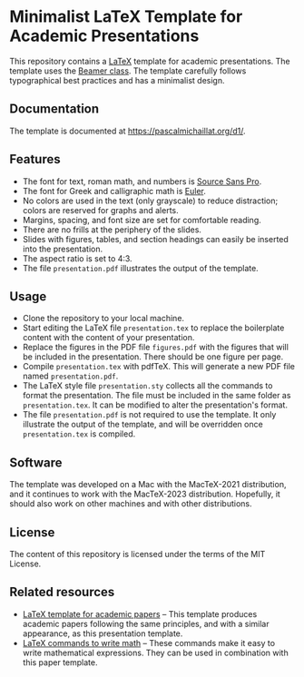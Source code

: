 # Minimalist LaTeX Template for Academic Presentations

This repository contains a [LaTeX](https://github.com/latex3/latex2e) template for academic presentations. The template uses the [Beamer class](https://github.com/josephwright/beamer). The template carefully follows typographical best practices and has a minimalist design.

## Documentation

The template is documented at https://pascalmichaillat.org/d1/.

## Features

+ The font for text, roman math, and numbers is [Source Sans Pro](https://github.com/adobe-fonts/source-sans).
+ The font for Greek and calligraphic math is [Euler](http://luc.devroye.org/fonts-26139.html).
+ No colors are used in the text (only grayscale) to reduce distraction; colors are reserved for graphs and alerts.
+ Margins, spacing, and font size are set for comfortable reading.
+ There are no frills at the periphery of the slides.
+ Slides with figures, tables, and section headings can easily be inserted into the presentation.
+ The aspect ratio is set to 4:3.
+ The file `presentation.pdf` illustrates the output of the template.

## Usage

+ Clone the repository to your local machine.
+ Start editing the LaTeX file `presentation.tex` to replace the boilerplate content with the content of your presentation. 
+ Replace the figures in the PDF file `figures.pdf` with the figures that will be included in the presentation. There should be one figure per page.
+ Compile `presentation.tex` with pdfTeX. This will generate a new PDF file named `presentation.pdf`.
+ The LaTeX style file `presentation.sty` collects all the commands to format the presentation. The file must be included in the same folder as `presentation.tex`. It can be modified to alter the presentation's format.
+ The file `presentation.pdf` is not required to use the template. It only illustrate the output of the template, and will be overridden once `presentation.tex` is compiled.

## Software

The template was developed on a Mac with the MacTeX-2021 distribution, and it continues to work with the MacTeX-2023 distribution. Hopefully, it should also work on other machines and with other distributions.

## License

The content of this repository is licensed under the terms of the MIT License.

## Related resources

+ [LaTeX template for academic papers](https://github.com/pmichaillat/latex-paper) – This template produces academic papers following the same principles, and with a similar appearance, as this presentation template. 
+ [LaTeX commands to write math](https://github.com/pmichaillat/latex-math) – These commands make it easy to write mathematical expressions. They can be used in combination with this paper template.
